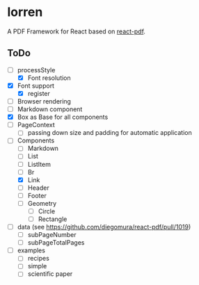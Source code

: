 # lorren

A PDF Framework for React based on [react-pdf](https://react-pdf.org).

## ToDo

- [ ] processStyle
  - [x] Font resolution
- [x] Font support
  - [x] register
- [ ] Browser rendering
- [ ] Markdown component
- [x] Box as Base for all components
- [ ] PageContext
  - [ ] passing down size and padding for automatic application
- [ ] Components
  - [ ] Markdown
  - [ ] List
  - [ ] ListItem
  - [ ] Br
  - [x] Link
  - [ ] Header
  - [ ] Footer
  - [ ] Geometry
    - [ ] Circle
    - [ ] Rectangle
- [ ] data (see https://github.com/diegomura/react-pdf/pull/1019)
  - [ ] subPageNumber
  - [ ] subPageTotalPages
- [ ] examples
  - [ ] recipes
  - [ ] simple
  - [ ] scientific paper
